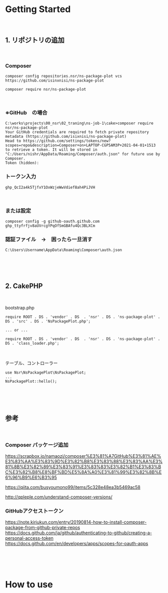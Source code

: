 

# Getting Started

<br>

## 1. リポジトリの追加

<br>

### Composer
```
composer config repositories.nsr/ns-package-plot vcs https://github.com/isinxnisi/ns-package-plot
```

```
composer require nsr/ns-package-plot
```

<br>


### ※GitHub　の場合
```
C:\works\projects\00_nsr\02_traning\ns-job-1\cake>composer require nsr/ns-package-plot
Your GitHub credentials are required to fetch private repository metadata (https://github.com/isixnisi/ns-package-plot)
Head to https://github.com/settings/tokens/new?scopes=repo&description=Composer+on+LAPTOP-CGP5AM3P+2021-04-01+1513
to retrieve a token. It will be stored in "C:/Users/nishr/AppData/Roaming/Composer/auth.json" for future use by Composer.
Token (hidden):

```
### トークン入力

```
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
```

<br>

### または設定

```
composer config -g github-oauth.github.com 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
```
### 認証ファイル　→　困ったら一旦消す

```
C:\Users\Username\AppData\Roaming\Composer\auth.json
```

<br>
<br>
<br>

## 2. CakePHP

<br>

bootstrap.php
```
require ROOT . DS . 'vendor' . DS  . 'nsr' . DS . 'ns-package-plot' . DS . 'src' . DS . 'NsPackagePlot.php';

... or ...

require ROOT . DS . 'vendor' . DS  . 'nsr' . DS . 'ns-package-plot' . DS . 'class_loader.php';
```
<br>

テーブル、コントローラー
```
use Nsr\NsPackagePlot\NsPackagePlot;
...
NsPackagePlot::hello();
```

<br>
<br>
<br>

## 参考

<br>

### Composer パッケージ追加

https://scrapbox.io/namaozi/composer%E3%81%A7GitHub%E3%81%AE%E3%83%AA%E3%83%9D%E3%82%B8%E3%83%88%E3%83%AA%E3%81%8B%E3%82%89%E3%83%91%E3%83%83%E3%82%B1%E3%83%BC%E3%82%B8%E8%BF%BD%E5%8A%A0%E3%81%99%E3%82%8B%E6%96%B9%E6%B3%95

https://qiita.com/busyoumono99/items/5c328e48ea3b5469ac58

http://qpleple.com/understand-composer-versions/

### GitHubアクセストークン

https://note.kiriukun.com/entry/20190814-how-to-install-composer-package-from-github-private-repos
https://docs.github.com/ja/github/authenticating-to-github/creating-a-personal-access-token
https://docs.github.com/en/developers/apps/scopes-for-oauth-apps


<br>
<br>
<br>

# How to use

<br>


